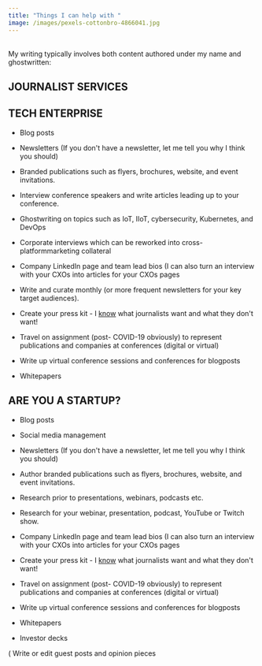```yaml
---
title: "Things I can help with "
image: /images/pexels-cottonbro-4866041.jpg
---
```

\
My writing typically involves both content authored under my name and ghostwritten: 

## JOURNALIST SERVICES

## TECH ENTERPRISE

* Blog posts 

* Newsletters (If you don't have a newsletter, let me tell you why I think you should)

* Branded publications such as flyers, brochures, website, and event invitations.

* Interview conference speakers and write articles leading up to your conference. 

* Ghostwriting on topics such as IoT, IIoT, cybersecurity, Kubernetes, and DevOps

* Corporate interviews which can be reworked into cross-platformmarketing collateral

* Company LinkedIn page and team lead bios (I can also turn an interview with your CXOs into articles for your CXOs pages

* Write and curate monthly (or more frequent newsletters for your key target audiences).

* Create your press kit - I [know](https://hackernoon.com/heres-why-journalists-wont-write-about-your-startup-ti7g338s) what journalists want and what they don't want! 

* Travel on assignment (post- COVID-19 obviously) to represent publications and companies at conferences (digital or virtual)

* Write up virtual conference sessions and conferences for blogposts 

* Whitepapers

## ARE YOU A STARTUP?

* Blog posts 

* Social media management

* Newsletters (If you don't have a newsletter, let me tell you why I think you should)

* Author branded publications such as flyers, brochures, website, and event invitations.

* Research prior to presentations, webinars, podcasts etc.

* Research for your webinar, presentation, podcast, YouTube or Twitch show. 

* Company LinkedIn page and team lead bios (I can also turn an interview with your CXOs into articles for your CXOs pages

* Create your press kit - I [know](https://hackernoon.com/heres-why-journalists-wont-write-about-your-startup-ti7g338s) what journalists want and what they don't want! 

* Travel on assignment (post- COVID-19 obviously) to represent publications and companies at conferences (digital or virtual)

* Write up virtual conference sessions and conferences for blogposts 

* Whitepapers

* Investor decks

( Write or edit guest posts and opinion pieces